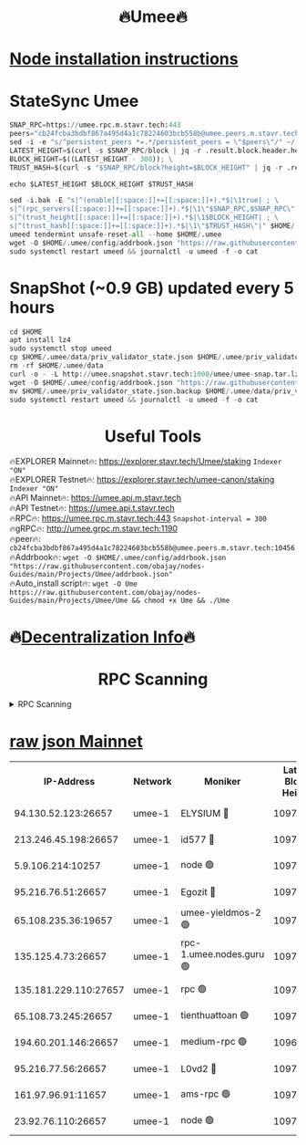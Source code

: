 <h1 align="center"> 🔥Umee🔥</h1>


[Node installation instructions](https://github.com/obajay/nodes-Guides/tree/main/Projects/Umee)
=
# StateSync Umee
```python
SNAP_RPC=https://umee.rpc.m.stavr.tech:443
peers="cb24fcba3bdbf867a495d4a1c78224603bcb558b@umee.peers.m.stavr.tech:10456"
sed -i -e "s/^persistent_peers *=.*/persistent_peers = \"$peers\"/" ~/.umee/config/config.toml
LATEST_HEIGHT=$(curl -s $SNAP_RPC/block | jq -r .result.block.header.height); \
BLOCK_HEIGHT=$((LATEST_HEIGHT - 300)); \
TRUST_HASH=$(curl -s "$SNAP_RPC/block?height=$BLOCK_HEIGHT" | jq -r .result.block_id.hash)

echo $LATEST_HEIGHT $BLOCK_HEIGHT $TRUST_HASH

sed -i.bak -E "s|^(enable[[:space:]]+=[[:space:]]+).*$|\1true| ; \
s|^(rpc_servers[[:space:]]+=[[:space:]]+).*$|\1\"$SNAP_RPC,$SNAP_RPC\"| ; \
s|^(trust_height[[:space:]]+=[[:space:]]+).*$|\1$BLOCK_HEIGHT| ; \
s|^(trust_hash[[:space:]]+=[[:space:]]+).*$|\1\"$TRUST_HASH\"|" $HOME/.umee/config/config.toml
umeed tendermint unsafe-reset-all --home $HOME/.umee
wget -O $HOME/.umee/config/addrbook.json "https://raw.githubusercontent.com/obajay/nodes-Guides/main/Projects/Umee/addrbook.json"
sudo systemctl restart umeed && journalctl -u umeed -f -o cat
```
# SnapShot (~0.9 GB) updated every 5 hours
```python
cd $HOME
apt install lz4
sudo systemctl stop umeed
cp $HOME/.umee/data/priv_validator_state.json $HOME/.umee/priv_validator_state.json.backup
rm -rf $HOME/.umee/data
curl -o - -L http://umee.snapshot.stavr.tech:1000/umee/umee-snap.tar.lz4 | lz4 -c -d - | tar -x -C $HOME/.umee --strip-components 2
wget -O $HOME/.umee/config/addrbook.json "https://raw.githubusercontent.com/obajay/nodes-Guides/main/Projects/Umee/addrbook.json"
mv $HOME/.umee/priv_validator_state.json.backup $HOME/.umee/data/priv_validator_state.json
sudo systemctl restart umeed && journalctl -u umeed -f -o cat
```
 <h1 align="center"> Useful Tools</h1>

🔥EXPLORER Mainnet🔥:      https://explorer.stavr.tech/Umee/staking             `Indexer "ON"` \
🔥EXPLORER Testnet🔥:        https://explorer.stavr.tech/umee-canon/staking      `Indexer "ON"` \
🔥API Mainnet🔥:                   https://umee.api.m.stavr.tech \
🔥API Testnet🔥:                     https://umee.api.t.stavr.tech \
🔥RPC🔥:                           https://umee.rpc.m.stavr.tech:443                     `Snapshot-interval = 300` \
🔥gRPC🔥:                              http://umee.grpc.m.stavr.tech:1190 \
🔥peer🔥:                     `cb24fcba3bdbf867a495d4a1c78224603bcb558b@umee.peers.m.stavr.tech:10456` \
🔥Addrbook🔥:    ```wget -O $HOME/.umee/config/addrbook.json "https://raw.githubusercontent.com/obajay/nodes-Guides/main/Projects/Umee/addrbook.json"``` \
🔥Auto_install script🔥: ```wget -O Ume https://raw.githubusercontent.com/obajay/nodes-Guides/main/Projects/Umee/Ume && chmod +x Ume && ./Ume```

🔥[Decentralization Info](https://github.com/obajay/StateSync-snapshots/tree/main/Projects/Umee/Decentralization)🔥
=

<h1 align="center"> RPC Scanning</h1>

<details>
<summary>RPC Scanning</summary>

<h2 align="center"> We scan nodes in real time every 4 hours. And we provide the final result of RPC endpoints.
We cannot influence the operation of these nodes in any way. </h2>


```python
If Voting Power is higher than 0 --> then the Node is a validator of the network and may be subject to attack and be a potential threat to the chain.
```
```python
We marked such validators with a red symbol
```

</details>

[raw json Mainnet](https://rpc-check.umeem.stavr.tech/umeem/rpc-umeem-result.json)
=



<table><tr><th>IP-Address</th><th>Network</th><th>Moniker</th><th>Latest Block Height</th><th>Earliest Block Height</th><th>Catching Up</th><th>Tx Index</th><th>Voting Power</th><th>Scan Time</th></tr><tr><td>94.130.52.123:26657</td><td>umee-1</td><td>ELYSIUM 🔴</td><td>10970303</td><td>3216011</td><td>False</td><td>on</td><td>23190332</td><td>2024-03-11T10:59:37.556464295UTC</td></tr><tr><td>213.246.45.198:26657</td><td>umee-1</td><td>id577 🔴</td><td>10970291</td><td>7100001</td><td>False</td><td>on</td><td>35124374</td><td>2024-03-11T10:58:26.588280660UTC</td></tr><tr><td>5.9.106.214:10257</td><td>umee-1</td><td>node 🟢</td><td>10970300</td><td>7942001</td><td>False</td><td>on</td><td>0</td><td>2024-03-11T10:59:16.581824053UTC</td></tr><tr><td>95.216.76.51:26657</td><td>umee-1</td><td>Egozit 🔴</td><td>10970303</td><td>8262001</td><td>False</td><td>off</td><td>38725201</td><td>2024-03-11T10:59:37.276095172UTC</td></tr><tr><td>65.108.235.36:19657</td><td>umee-1</td><td>umee-yieldmos-2 🟢</td><td>10970284</td><td>9575548</td><td>False</td><td>on</td><td>0</td><td>2024-03-11T10:57:45.241746769UTC</td></tr><tr><td>135.125.4.73:26657</td><td>umee-1</td><td>rpc-1.umee.nodes.guru 🟢</td><td>10970303</td><td>10691018</td><td>False</td><td>on</td><td>0</td><td>2024-03-11T10:59:37.795163840UTC</td></tr><tr><td>135.181.229.110:27657</td><td>umee-1</td><td>rpc 🟢</td><td>10970288</td><td>10754071</td><td>False</td><td>on</td><td>0</td><td>2024-03-11T10:58:10.035589339UTC</td></tr><tr><td>65.108.73.245:26657</td><td>umee-1</td><td>tienthuattoan 🟢</td><td>10970295</td><td>10787155</td><td>False</td><td>on</td><td>0</td><td>2024-03-11T10:58:51.905004695UTC</td></tr><tr><td>194.60.201.146:26657</td><td>umee-1</td><td>medium-rpc 🟢</td><td>10969058</td><td>10823243</td><td>False</td><td>on</td><td>0</td><td>2024-03-11T10:58:33.322485476UTC</td></tr><tr><td>95.216.77.56:26657</td><td>umee-1</td><td>L0vd2 🔴</td><td>10970306</td><td>10870306</td><td>False</td><td>off</td><td>38468242</td><td>2024-03-11T10:59:56.835788254UTC</td></tr><tr><td>161.97.96.91:11657</td><td>umee-1</td><td>ams-rpc 🟢</td><td>10970306</td><td>10929930</td><td>False</td><td>on</td><td>0</td><td>2024-03-11T10:59:57.100761314UTC</td></tr><tr><td>23.92.76.110:26657</td><td>umee-1</td><td>node 🟢</td><td>10970310</td><td>10938001</td><td>False</td><td>on</td><td>0</td><td>2024-03-11T11:00:16.129328127UTC</td></tr></table>
